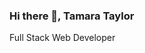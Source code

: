 ### Hi there 👋, Tamara Taylor

Full Stack Web Developer
<!--
**TaylorCoder22/TaylorCoder22** is a ✨ _special_ ✨ repository because its `README.md` (this file) appears on your GitHub profile.

Here are some ideas to get you started:

- 🔭 I’m currently working for Capital Blue Cross.
- 🌱 I’m currently learning Node.js
- 👯 I’m looking to collaborate on an app from scratch in the near future.
- 💬 Ask me about sports and I will not stop.
- 😄 Pronouns: She/Her
- ⚡ Fun fact: I am one of 16 siblings!
-->
